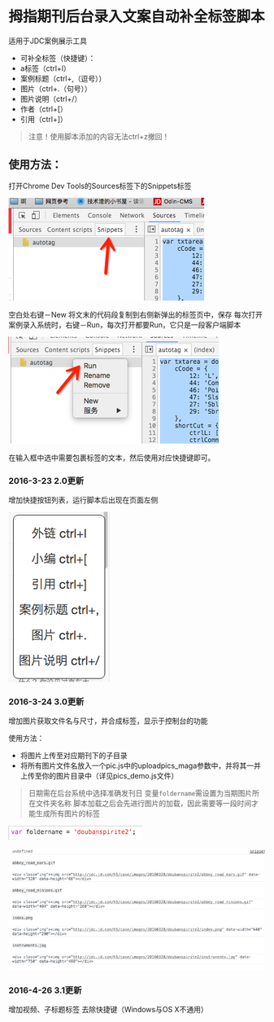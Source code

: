 # 拇指期刊后台录入文案自动补全标签脚本
适用于JDC案例展示工具

- 可补全标签（快捷键）：
- a标签（ctrl+l）
- 案例标题（ctrl+,（逗号））
- 图片（ctrl+.（句号））
- 图片说明（ctrl+/）
- 作者（ctrl+[）
- 引用（ctrl+]）

> 注意！使用脚本添加的内容无法ctrl+z撤回！

## 使用方法：
打开Chrome Dev Tools的Sources标签下的Snippets标签

![chrome snippets](images/snippets.png)

空白处右键－New
将文末的代码段复制到右侧新弹出的标签页中，保存
每次打开案例录入系统时，右键－Run，每次打开都要Run，它只是一段客户端脚本

![chrome snippets](images/snippets_run.png)

在输入框中选中需要包裹标签的文本，然后使用对应快捷键即可。

### 2016-3-23 2.0更新

增加快捷按钮列表，运行脚本后出现在页面左侧

![chrome snippets](images/menu.png)

### 2016-3-24 3.0更新

增加图片获取文件名与尺寸，并合成标签，显示于控制台的功能

使用方法：
- 将图片上传至对应期刊下的子目录
- 将所有图片文件名放入一个pic.js中的uploadpics_maga参数中，并将其一并上传至你的图片目录中（详见pics_demo.js文件）

> 日期需在后台系统中选择准确发刊日
> 变量``foldername``需设置为当期图片所在文件夹名称
> 脚本加载之后会先进行图片的加载，因此需要等一段时间才能生成所有图片的标签

![chrome snippets](images/folder_name.png)

![chrome snippets](images/imgs_tags.png)

### 2016-4-26 3.1更新

增加视频、子标题标签
去除快捷键（Windows与OS X不通用）